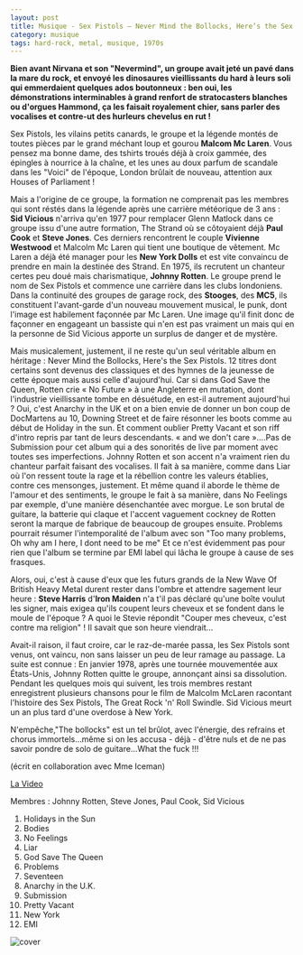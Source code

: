 ```yaml
---
layout: post
title: Musique - Sex Pistols – Never Mind the Bollocks, Here’s the Sex Pistols (1977)
category: musique
tags: hard-rock, metal, musique, 1970s
---
```


**Bien avant Nirvana et son "Nevermind", un groupe avait jeté un pavé dans la mare du rock, et envoyé les dinosaures vieillissants du hard à leurs soli qui emmerdaient quelques ados boutonneux : ben oui, les démonstrations interminables à grand renfort de stratocasters blanches ou d'orgues Hammond, ça les faisait royalement chier, sans parler des vocalises et contre-ut des hurleurs chevelus en rut !**

Sex Pistols, les vilains petits canards, le groupe et la légende montés de toutes pièces par le grand méchant loup et gourou **Malcom Mc Laren**. Vous pensez ma bonne dame, des tshirts troués déjà à croix gammée, des épingles à nourrice à la chaîne, et les unes au doux parfum de scandale dans les "Voici" de l'époque, London brûlait de nouveau, attention aux Houses of Parliament !

Mais a l'origine de ce groupe, la formation ne comprenait pas les membres qui sont réstés dans la légende après une carrière météorique de 3 ans : **Sid Vicious** n'arriva qu'en 1977 pour remplacer Glenn Matlock dans ce groupe issu d'une autre formation, The Strand où se côtoyaient déjà **Paul Cook** et **Steve Jones**. Ces derniers rencontrent le couple **Vivienne Westwood** et Malcolm Mc Laren qui tient une boutique de vêtement. Mc Laren a déjà été manager pour les **New York Dolls** et est vite convaincu de prendre en main la destinée des Strand. En 1975, ils recrutent un chanteur certes peu doué mais charismatique, **Johnny Rotten**. Le groupe prend le nom de Sex Pistols et commence une carrière dans les clubs londoniens. Dans la continuité des groupes de garage rock, des **Stooges**, des **MC5**, ils constituent l'avant-garde d'un nouveau mouvement musical, le punk, dont l'image est habilement façonnée par Mc Laren. Une image qu'il finit donc de façonner en engageant un bassiste qui n'en est pas vraiment un mais qui en la personne de Sid Vicious apporte un surplus de danger et de mystère.

Mais musicalement, justement, il ne reste qu'un seul véritable album en héritage : Never Mind the Bollocks, Here's the Sex Pistols. 12 titres dont certains sont devenus des classiques et des hymnes de la jeunesse de cette époque mais aussi celle d'aujourd'hui. Car si dans God Save the Queen, Rotten crie « No Future » à une Angleterre en mutation, dont l'industrie vieillissante tombe en désuétude, en est-il autrement aujourd'hui ? Oui, c'est Anarchy in the UK et on a bien envie de donner un bon coup de DocMartens au 10, Downing Street et de faire résonner les boots comme au début de Holiday in the sun. Et comment oublier Pretty Vacant et son riff d'intro repris par tant de leurs descendants. « and we don't care »….Pas de Submission pour cet album qui a des sonorités de live par moment avec toutes ses imperfections. Johnny Rotten et son accent n'a vraiment rien du chanteur parfait faisant des vocalises. Il fait à sa manière, comme dans Liar où l'on ressent toute la rage et la rébellion contre les valeurs établies, contre ces mensonges, justement. Et même quand il aborde le thème de l'amour et des sentiments, le groupe le fait à sa manière, dans No Feelings par exemple, d'une manière désenchantée avec morgue. Le son brutal de guitare, la batterie qui claque et l'accent vaguement cockney de Rotten seront la marque de fabrique de beaucoup de groupes ensuite. Problems pourrait résumer l'intemporalité de l'album avec son "Too many problems, Oh why am I here, I dont need to be me" Et ce n'est évidemment pas pour rien que l'album se termine par EMI label qui lâcha le groupe à cause de ses frasques.

Alors, oui, c'est à cause d'eux que les futurs grands de la New Wave Of British Heavy Metal durent rester dans l'ombre et attendre sagement leur heure : **Steve Harris** d'**Iron Maiden** n'a t'il pas déclaré qu'une boîte voulut les signer, mais exigea qu'ils coupent leurs cheveux et se fondent dans le moule de l'époque ? A quoi le Stevie répondit "Couper mes cheveux, c'est contre ma religion" ! Il savait que son heure viendrait...

Avait-il raison, il faut croire, car le raz-de-marée passa, les Sex Pistols sont venus, ont vaincu, non sans laisser un peu de leur ramage au passage. La suite est connue : En janvier 1978, après une tournée mouvementée aux États-Unis, Johnny Rotten quitte le groupe, annonçant ainsi sa dissolution. Pendant les quelques mois qui suivent, les trois membres restant enregistrent plusieurs chansons pour le film de Malcolm McLaren racontant l'histoire des Sex Pistols, The Great Rock 'n' Roll Swindle. Sid Vicious meurt un an plus tard d'une overdose à New York.

N'empêche,"The bollocks" est un tel brûlot, avec l'énergie, des refrains et chorus immortels...même si on les accusa - déjà - d'être nuls et de ne pas savoir pondre de solo de guitare...What the fuck !!!

(écrit en collaboration avec Mme Iceman)

[La Video](https://www.youtube.com/watch?v=ubouVj4rAlI)

Membres : Johnny Rotten, Steve Jones, Paul Cook, Sid Vicious

1. Holidays in the Sun 
2. Bodies 
3. No Feelings 
4. Liar 
5. God Save The Queen 
6. Problems 
7. Seventeen 
8. Anarchy in the U.K. 
9. Submission 
10. Pretty Vacant 
11. New York 
12. EMI

![cover](http://cheziceman.files.wordpress.com/2014/11/sexpistols.jpg)
